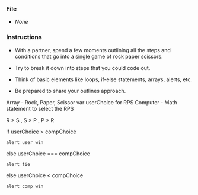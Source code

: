 ### File

* _None_

### Instructions

* With a partner, spend a few moments outlining all the steps and conditions that go into a single game of rock paper scissors.

* Try to break it down into steps that you could code out.

* Think of basic elements like loops, if-else statements, arrays, alerts, etc.

* Be prepared to share your outlines approach.


Array - Rock, Paper, Scissor 
var userChoice for RPS
Computer - Math statement to select the RPS


R > S , S > P , P > R

if userChoice > compChoice

    alert user win

else userChoice === compChoice

    alert tie

else userChoice < compChoice

    alert comp win
